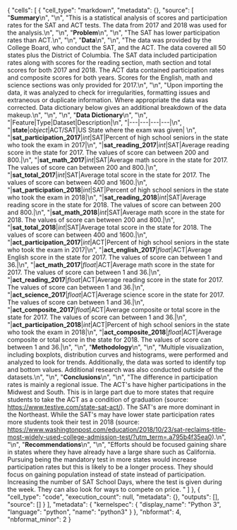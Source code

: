 {
 "cells": [
  {
   "cell_type": "markdown",
   "metadata": {},
   "source": [
    "**Summary**\n",
    "\n",
    "This is a statistical analysis of scores and participation rates for the SAT and ACT tests.  The data from 2017 and 2018 was used for the analysis.\n",
    "\n",
    "**Problem**\n",
    "\n",
    "The SAT has lower participation rates than ACT.\n",
    "\n",
    "**Data**\n",
    "\n",
    "The data was provided by the College Board, who conduct the SAT, and the ACT.  The data covered all 50 states plus the District of Columbia.  The SAT data included participation rates along with scores for the reading section, math section and total scores for both 2017 and 2018.  The ACT data contained participation rates and composite scores for both years.  Scores for the English, math and science sections was only provided for 2017.\n",
    "\n",
    "Upon importing the data, it was analyzed to check for irregularities, formatting issues and extraneous or duplicate information.  Where appropriate the data was corrected.  Data dictionary below gives an additional breakdown of the data makeup.\n",
    "\n",
    "\n",
    "**Data Dictionary**\n",
    "\n",
    "|Feature|Type|Dataset|Description|\n",
    "|---|---|---|---|\n",
    "|**state**|*object*|ACT/SAT|US State where the exam was given| \n",
    "|**sat_participation_2017**|*int*|SAT|Percent of high school seniors in the state who took the exam in 2017|\n",
    "|**sat_reading_2017**|*int*|SAT|Average reading score in the state for 2017.  The values of score can between 200 and 800.|\n",
    "|**sat_math_2017**|*int*|SAT|Average math score in the state for 2017.  The values of score can between 200 and 800.|\n",
    "|**sat_total_2017**|*int*|SAT|Average total score in the state for 2017.  The values of score can between 400 and 1600.|\n",
    "|**sat_participation_2018**|*int*|SAT|Percent of high school seniors in the state who took the exam in 2018|\n",
    "|**sat_reading_2018**|*int*|SAT|Average reading score in the state for 2018.  The values of score can between 200 and 800.|\n",
    "|**sat_math_2018**|*int*|SAT|Average math score in the state for 2018.  The values of score can between 200 and 800.|\n",
    "|**sat_total_2018**|*int*|SAT|Average total score in the state for 2018.  The values of score can between 400 and 1600.|\n",
    "|**act_participation_2017**|*int*|ACT|Percent of high school seniors in the state who took the exam in 2017|\n",
    "|**act_english_2017**|*float*|ACT|Average English score in the state for 2017.  The values of score can between 1 and 36.|\n",
    "|**act_math_2017**|*float*|ACT|Average math score in the state for 2017.  The values of score can between 1 and 36.|\n",
    "|**act_reading_2017**|*float*|ACT|Average reading score in the state for 2017.  The values of score can between 1 and 36.|\n",
    "|**act_science_2017**|*float*|ACT|Average science score in the state for 2017.  The values of score can between 1 and 36.|\n",
    "|**act_composite_2017**|*float*|ACT|Average composite or total score in the state for 2017.  The values of score can between 1 and 36.|\n",
    "|**act_participation_2018**|*int*|ACT|Percent of high school seniors in the state who took the exam in 2018|\n",
    "|**act_composite_2018**|*float*|ACT|Average composite or total score in the state for 2018.  The values of score can between 1 and 36.|\n",
    "\n",
    "**Methodology**\n",
    "\n",
    "Multiple visualization, including boxplots, distribution curves and histograms, were performed and analyzed to look for trends.  Additionally, the data was sorted to identify top and bottom values.  Additional research was also conducted outside of the datasets.\n",
    "\n",
    "**Conclusions**\n",
    "\n",
    "The difference in participation rates is mainly a regional issue.  The ACT's have higher participations in the Midwest and South.  This is in large part due to more states that require students to take the ACT as a condition of graduation (source: https://www.testive.com/state-sat-act/).  The SAT's are more dominant in the Northeast.  While the SAT's may have lower state participation rates more students took their test in 2018 (source: https://www.washingtonpost.com/education/2018/10/23/sat-reclaims-title-most-widely-used-college-admission-test/?utm_term=.a795b4f35ea0).\n",
    "\n",
    "**Recommendations**\n",
    "\n",
    "Efforts should be focused gaining share in states where they have already have a large share such as California.  Pursuing being the mandatory test in more states would increase participation rates but this is likely to be a longer process.  They should focus on gaining population instead of state instead of participation.  Increasing the number of SAT School Days, where the test is given during the week. They can also look for ways to compete on price. "
   ]
  },
  {
   "cell_type": "code",
   "execution_count": null,
   "metadata": {},
   "outputs": [],
   "source": []
  }
 ],
 "metadata": {
  "kernelspec": {
   "display_name": "Python 3",
   "language": "python",
   "name": "python3"
  }
 },
 "nbformat": 4,
 "nbformat_minor": 2
}
